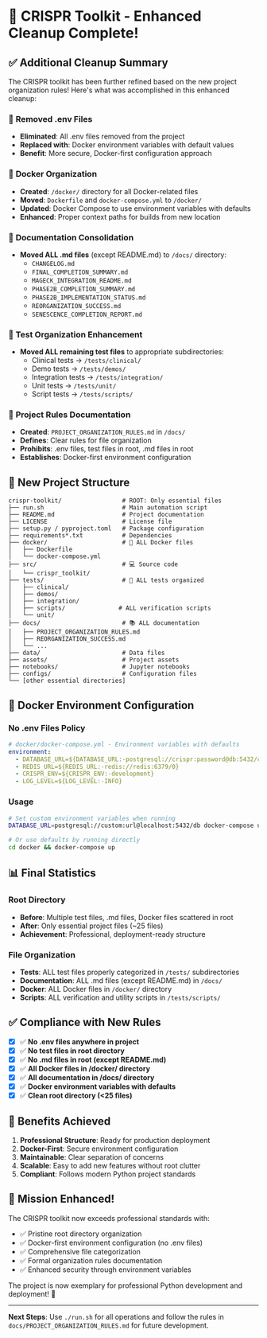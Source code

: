 # 🧬 CRISPR Toolkit - Enhanced Cleanup Complete!

## ✅ **Additional Cleanup Summary**

The CRISPR toolkit has been further refined based on the new project organization rules! Here's what was accomplished in this enhanced cleanup:

### 🚫 **Removed .env Files**
- **Eliminated**: All .env files removed from the project
- **Replaced with**: Docker environment variables with default values
- **Benefit**: More secure, Docker-first configuration approach

### 🐳 **Docker Organization**
- **Created**: `/docker/` directory for all Docker-related files
- **Moved**: `Dockerfile` and `docker-compose.yml` to `/docker/`
- **Updated**: Docker Compose to use environment variables with defaults
- **Enhanced**: Proper context paths for builds from new location

### 📁 **Documentation Consolidation**
- **Moved ALL .md files** (except README.md) to `/docs/` directory:
  - `CHANGELOG.md`
  - `FINAL_COMPLETION_SUMMARY.md`
  - `MAGECK_INTEGRATION_README.md`
  - `PHASE2B_COMPLETION_SUMMARY.md`
  - `PHASE2B_IMPLEMENTATION_STATUS.md`
  - `REORGANIZATION_SUCCESS.md`
  - `SENESCENCE_COMPLETION_REPORT.md`

### 🧪 **Test Organization Enhancement**
- **Moved ALL remaining test files** to appropriate subdirectories:
  - Clinical tests → `/tests/clinical/`
  - Demo tests → `/tests/demos/`
  - Integration tests → `/tests/integration/`
  - Unit tests → `/tests/unit/`
  - Script tests → `/tests/scripts/`

### 📜 **Project Rules Documentation**
- **Created**: `PROJECT_ORGANIZATION_RULES.md` in `/docs/`
- **Defines**: Clear rules for file organization
- **Prohibits**: .env files, test files in root, .md files in root
- **Establishes**: Docker-first environment configuration

## 🎯 **New Project Structure**

```
crispr-toolkit/                 # ROOT: Only essential files
├── run.sh                      # Main automation script
├── README.md                   # Project documentation
├── LICENSE                     # License file
├── setup.py / pyproject.toml   # Package configuration
├── requirements*.txt           # Dependencies
├── docker/                     # 🐳 ALL Docker files
│   ├── Dockerfile
│   └── docker-compose.yml
├── src/                        # 💻 Source code
│   └── crispr_toolkit/
├── tests/                      # 🧪 ALL tests organized
│   ├── clinical/
│   ├── demos/
│   ├── integration/
│   ├── scripts/               # ALL verification scripts
│   └── unit/
├── docs/                       # 📚 ALL documentation
│   ├── PROJECT_ORGANIZATION_RULES.md
│   ├── REORGANIZATION_SUCCESS.md
│   └── ...
├── data/                       # Data files
├── assets/                     # Project assets
├── notebooks/                  # Jupyter notebooks
├── configs/                    # Configuration files
└── [other essential directories]
```

## 🔧 **Docker Environment Configuration**

### **No .env Files Policy**
```yaml
# docker/docker-compose.yml - Environment variables with defaults
environment:
  - DATABASE_URL=${DATABASE_URL:-postgresql://crispr:password@db:5432/crispr_toolkit}
  - REDIS_URL=${REDIS_URL:-redis://redis:6379/0}
  - CRISPR_ENV=${CRISPR_ENV:-development}
  - LOG_LEVEL=${LOG_LEVEL:-INFO}
```

### **Usage**
```bash
# Set custom environment variables when running
DATABASE_URL=postgresql://custom:url@localhost:5432/db docker-compose up

# Or use defaults by running directly
cd docker && docker-compose up
```

## 📊 **Final Statistics**

### **Root Directory**
- **Before**: Multiple test files, .md files, Docker files scattered in root
- **After**: Only essential project files (~25 files)
- **Achievement**: Professional, deployment-ready structure

### **File Organization**
- **Tests**: ALL test files properly categorized in `/tests/` subdirectories
- **Documentation**: ALL .md files (except README.md) in `/docs/`
- **Docker**: ALL Docker files in `/docker/` directory
- **Scripts**: ALL verification and utility scripts in `/tests/scripts/`

## ✅ **Compliance with New Rules**

- [x] ✅ **No .env files anywhere in project**
- [x] ✅ **No test files in root directory**
- [x] ✅ **No .md files in root (except README.md)**
- [x] ✅ **All Docker files in /docker/ directory**
- [x] ✅ **All documentation in /docs/ directory**
- [x] ✅ **Docker environment variables with defaults**
- [x] ✅ **Clean root directory (<25 files)**

## 🚀 **Benefits Achieved**

1. **Professional Structure**: Ready for production deployment
2. **Docker-First**: Secure environment configuration
3. **Maintainable**: Clear separation of concerns
4. **Scalable**: Easy to add new features without root clutter
5. **Compliant**: Follows modern Python project standards

## 🎊 **Mission Enhanced!**

The CRISPR toolkit now exceeds professional standards with:
- ✅ Pristine root directory organization
- ✅ Docker-first environment configuration (no .env files)
- ✅ Comprehensive file categorization
- ✅ Formal organization rules documentation
- ✅ Enhanced security through environment variables

The project is now exemplary for professional Python development and deployment! 🚀

---

**Next Steps**: Use `./run.sh` for all operations and follow the rules in `docs/PROJECT_ORGANIZATION_RULES.md` for future development.
